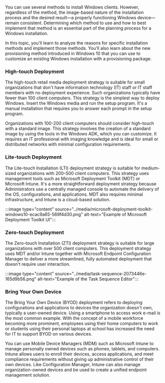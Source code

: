 You can use several methods to install Windows clients. However, regardless of the method, the image-based nature of the installation process and the desired result—a properly functioning Windows device—remain consistent. Determining which method to use and how to best implement that method is an essential part of the planning process for a Windows installation.

In this topic, you'll learn to analyze the reasons for specific installation methods and implement those methods. You'll also learn about the new provisioning method introduced in Windows 10 that you can use to customize an existing Windows installation with a provisioning package.

### High-touch Deployment

The high-touch retail media deployment strategy is suitable for small organizations that don't have information technology (IT) staff or IT staff members with no deployment experience. Such organizations typically have fewer than 100 client computers. This strategy is the simplest way to deploy Windows. Insert the Windows media and run the setup program. It's a manual installation that requires you to answer each prompt in the setup program.

Organizations with 100-200 client computers should consider high-touch with a standard image. This strategy involves the creation of a standard image by using the tools in the Windows ADK, which you can customize. It requires an IT professional with imaging knowledge and is ideal for small or distributed networks with minimal configuration requirements.

### Lite-touch Deployment

The Lite-touch Installation (LTI) deployment strategy is suitable for medium-sized organizations with 200–500 client computers. This strategy uses management tools such as Microsoft Deployment Toolkit (MDT) or Microsoft Intune. It's a more straightforward deployment strategy because Administrators use a centrally managed console to automate the delivery of the OS, configurations, and applications. MDT also requires minimal infrastructure, and Intune is a cloud-based solution.

:::image type="content" source="../media/microsoft-deployment-toolkit-windows10-ecac9a65-569f4d30.png" alt-text="Example of Microsoft Deployment Toolkit UI":::


### Zero-touch Deployment

The Zero-touch Installation (ZTI) deployment strategy is suitable for large organizations with over 500 client computers. This deployment strategy uses MDT and/or Intune together with Microsoft Endpoint Configuration Manager to deliver a more streamlined, fully automated deployment that doesn't require user interaction.

:::image type="content" source="../media/task-sequence-2073446e-165d9b56.png" alt-text="Example of the Task Sequence Editor":::


### Bring Your Own Device

The Bring Your Own Device (BYOD) deployment refers to deploying configurations and applications to devices the organization doesn't own, typically a user-owned device. Using a smartphone to access work e-mail is the most common example. With the concept of a mobile workforce becoming more prominent, employees using their home computers to work or students using their personal laptops at school has increased the need for IT to support BYOD on various devices.

You can use Mobile Device Managers (MDM) such as Microsoft Intune to manage personally owned devices such as phones, tablets, and computers. Intune allows users to enroll their devices, access applications, and meet compliance requirements without giving up administrative control of their own devices. Like Configuration Manager, Intune can also manage organization-owned devices and be used to create a unified endpoint management solution.
